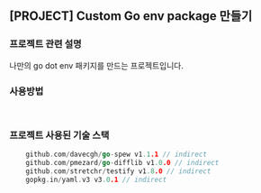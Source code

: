 ## [PROJECT] Custom Go env package 만들기
### 프로젝트 관련 설명
나만의 go dot env 패키지를 만드는 프로젝트입니다.

### 사용방법
```go
 
```
### 프로젝트 사용된 기술 스택
````go
	github.com/davecgh/go-spew v1.1.1 // indirect
	github.com/pmezard/go-difflib v1.0.0 // indirect
	github.com/stretchr/testify v1.8.0 // indirect
	gopkg.in/yaml.v3 v3.0.1 // indirect
````
